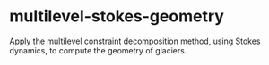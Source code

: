 # multilevel-stokes-geometry
Apply the multilevel constraint decomposition method, using Stokes dynamics, to compute the geometry of glaciers.
